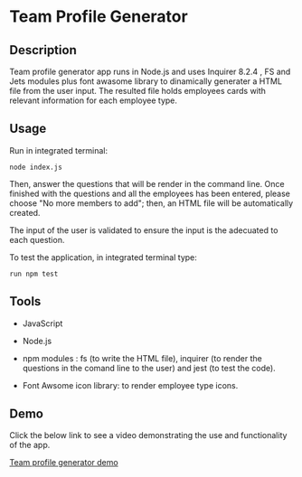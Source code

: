 # Team Profile Generator

## Description
Team profile generator app runs in Node.js and uses Inquirer 8.2.4 , FS and Jets modules plus font awasome library to dinamically generater a HTML file from the user input. The resulted file holds employees cards with relevant information for each employee type.

## Usage

Run in integrated terminal:
````
node index.js
````
Then, answer the questions that will be render in the command line. Once finished with the questions and all the employees has been entered, please choose "No more members to add"; then, an HTML file will be automatically created. 

The input of the user is validated to ensure the input is the adecuated to each question. 

To test the application, in integrated terminal type: 
```
run npm test
```

## Tools

- JavaScript

- Node.js

- npm modules : fs (to write the HTML file), inquirer (to render the questions in the comand line to the user) and jest (to test the code). 

- Font Awsome icon library: to render employee type icons.

## Demo

Click the below link to see a video demonstrating the use and functionality of the app.

[Team profile generator demo](https://watch.screencastify.com/v/6JyHCz5FaeYkzTihrP88)
